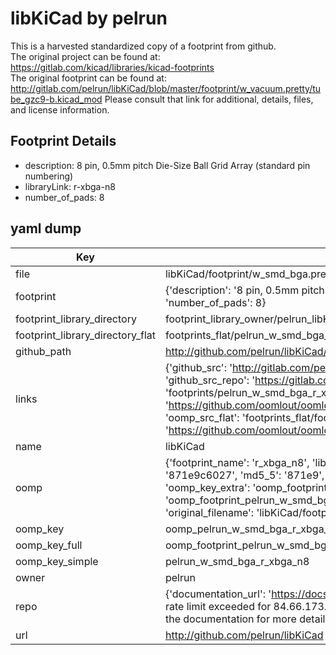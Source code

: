 # libKiCad by pelrun  
This is a harvested standardized copy of a footprint from github.  
The original project can be found at:  
https://gitlab.com/kicad/libraries/kicad-footprints  
The original footprint can be found at:
http://gitlab.com/pelrun/libKiCad/blob/master/footprint/w_vacuum.pretty/tube_gzc9-b.kicad_mod
Please consult that link for additional, details, files, and license information.  
## Footprint Details
* description: 8 pin, 0.5mm pitch Die-Size Ball Grid Array (standard pin numbering)  
* libraryLink: r-xbga-n8  
* number_of_pads: 8  
## yaml dump  
| Key | Value |  
| --- | --- |  
| file | libKiCad/footprint/w_smd_bga.pretty/r-xbga-n8.kicad_mod |  
| footprint | {'description': '8 pin, 0.5mm pitch Die-Size Ball Grid Array (standard pin numbering)', 'libraryLink': 'r-xbga-n8', 'number_of_pads': 8} |  
| footprint_library_directory | footprint_library_owner/pelrun_libKiCad |  
| footprint_library_directory_flat | footprints_flat/pelrun_w_smd_bga_r_xbga_n8/working |  
| github_path | http://github.com/pelrun/libKiCad/blob/master/footprint/w_smd_bga.pretty/r-xbga-n8.kicad_mod |  
| links | {'github_src': 'http://gitlab.com/pelrun/libKiCad/blob/master/footprint/w_vacuum.pretty/tube_gzc9-b.kicad_mod', 'github_src_repo': 'https://gitlab.com/kicad/libraries/kicad-footprints', 'oomp_bot': 'footprints/pelrun_w_smd_bga_r_xbga_n8/working', 'oomp_bot_github': 'https://github.com/oomlout/oomlout_oomp_footprint_bot/tree/main/footprints/pelrun_w_smd_bga_r_xbga_n8/working', 'oomp_src_flat': 'footprints_flat/footprints_flat/pelrun_w_smd_bga_r_xbga_n8/working', 'oomp_src_flat_github': 'https://github.com/oomlout/oomlout_oomp_footprint_src/tree/main/footprints_flat/pelrun_w_smd_bga_r_xbga_n8/working'} |  
| name | libKiCad |  
| oomp | {'footprint_name': 'r_xbga_n8', 'library_name': 'w_smd_bga', 'md5': '871e9c6027b76e81f4be699998562653', 'md5_10': '871e9c6027', 'md5_5': '871e9', 'md5_6': '871e9c', 'oomp_key': 'oomp_pelrun_w_smd_bga_r_xbga_n8', 'oomp_key_extra': 'oomp_footprint_pelrun_w_smd_bga_r_xbga_n8', 'oomp_key_full': 'oomp_footprint_pelrun_w_smd_bga_r_xbga_n8_871e9c', 'oomp_key_simple': 'pelrun_w_smd_bga_r_xbga_n8', 'original_filename': 'libKiCad/footprint/w_smd_bga.pretty/r-xbga-n8.kicad_mod', 'owner_name': 'pelrun'} |  
| oomp_key | oomp_pelrun_w_smd_bga_r_xbga_n8 |  
| oomp_key_full | oomp_footprint_pelrun_w_smd_bga_r_xbga_n8 |  
| oomp_key_simple | pelrun_w_smd_bga_r_xbga_n8 |  
| owner | pelrun |  
| repo | {'documentation_url': 'https://docs.github.com/rest/overview/resources-in-the-rest-api#rate-limiting', 'message': "API rate limit exceeded for 84.66.173.59. (But here's the good news: Authenticated requests get a higher rate limit. Check out the documentation for more details.)"} |  
| url | http://github.com/pelrun/libKiCad |  

